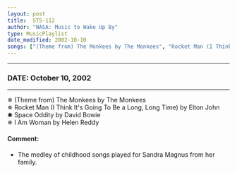 ```yaml
---
layout: post
title:  STS-112
author: "NASA: Music to Wake Up By"
type: MusicPlaylist
date_modified: 2002-10-10
songs: ["(Theme from) The Monkees by The Monkees", "Rocket Man (I Think It's Going To Be a Long, Long Time) by Elton John", "Space Oddity by David Bowie", "I Am Woman by Helen Reddy"]
---
```


----
### DATE: October 10, 2002
----
✵ (Theme from) The Monkees by The Monkees  &nbsp;<br />
✵ Rocket Man (I Think It's Going To Be a Long, Long Time) by Elton John  &nbsp;<br />
✺ Space Oddity by David Bowie  &nbsp;<br />
✵ I Am Woman by Helen Reddy

#### Comment:
* The medley of childhood songs played for Sandra Magnus from her family.




<br/>
<center>
	<a target="_blank"
	   href="https://twitter.com/intent/tweet?hashtags=Space,NASA,Playlist,NASAWakeupCalls,SpaceProgram&text=🚀 {{ page.author}}, '{{ page.songs.first }}' {{ page.title }}, {{ page.date | date: '%B %d, %Y' }}. {{ site.url }}{{ page.url }}&via=nasawakeupcalls"><i class="fab fa-twitter" alt="Tweet this page" style="font-size: 1.3em;"></i></a>
	&nbsp; 	<i class="fas fa-user-astronaut" style="font-size: 1.5em;"></i> &nbsp;
    <a id="custom_amazon_link"
       type="amzn" search="#"
       category="popular music">
    <i class="fab fa-amazon" style="font-size: 1.3em;"></i></a>
</center>

<!-- Randomly resolve an individual entry from a song array -->
<script src="/assets/javascript/seedrandom.min.js"></script>
<script>
  var wake_me_up = ["(Theme from) The Monkees by The Monkees", "Rocket Man (I Think It's Going To Be a Long, Long Time) by Elton John", "Space Oddity by David Bowie", "I Am Woman by Helen Reddy"];
  var prng = new Math.seedrandom();
  function randomSong() {
    song = wake_me_up[Math.floor(Math.random() * wake_me_up.length)];
    var amazon_link = document.getElementById("custom_amazon_link");
    amazon_link.setAttribute("search", song);
  }
  window.onload = randomSong();
</script>
